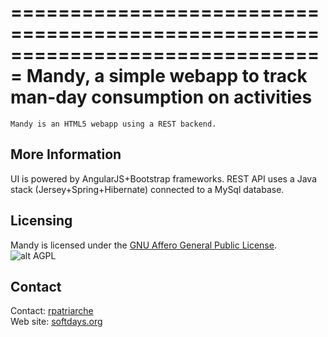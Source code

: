 ===============================================================================
 Mandy, a simple webapp to track man-day consumption on activities
===============================================================================

```
Mandy is an HTML5 webapp using a REST backend.
```

## More Information

UI is powered by  AngularJS+Bootstrap frameworks.
REST API uses a Java stack (Jersey+Spring+Hibernate) connected to a MySql database.

## Licensing

Mandy is licensed under the [GNU Affero General Public License][3].  
![alt AGPL](http://www.gnu.org/graphics/agplv3-155x51.png)

## Contact

Contact: [rpatriarche][2]  
Web site: [softdays.org][1]

[1]: http://www.softdays.org
[2]: mailto:rpatriarche@gmail.com
[3]: http://www.gnu.org/licenses/agpl-3.0.html
